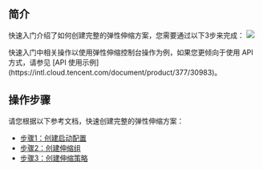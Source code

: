 ## 简介
快速入门介绍了如何创建完整的弹性伸缩方案，您需要通过以下3步来完成：
![](https://main.qcloudimg.com/raw/bb6c41ddc7c79cb3c76580f9ae42a008.png)

<dx-alert infotype="explain" title="">
快速入门中相关操作以使用弹性伸缩控制台操作为例，如果您更倾向于使用 API 方式，请参见 [API 使用示例](https://intl.cloud.tencent.com/document/product/377/30983)。
</dx-alert>


## 操作步骤
请您根据以下参考文档，快速创建完整的弹性伸缩方案：
 - [步骤1：创建启动配置](https://intl.cloud.tencent.com/document/product/377/3579)
 - [步骤2：创建伸缩组](https://intl.cloud.tencent.com/document/product/377/3580)
 - [步骤3：创建伸缩策略](https://intl.cloud.tencent.com/document/product/377/3689)

